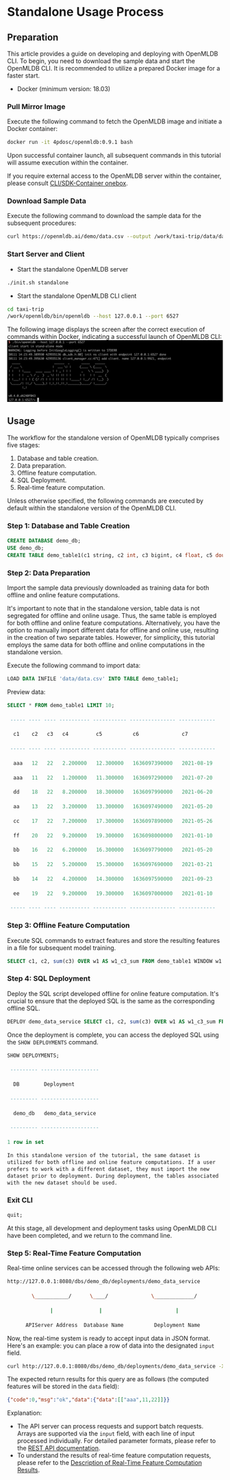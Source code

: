 # Standalone Usage Process

## Preparation

This article provides a guide on developing and deploying with OpenMLDB CLI. To begin, you need to download the sample data and start the OpenMLDB CLI. It is recommended to utilize a prepared Docker image for a faster start.

- Docker (minimum version: 18.03)

### Pull Mirror Image

Execute the following command to fetch the OpenMLDB image and initiate a Docker container:

```bash
docker run -it 4pdosc/openmldb:0.9.1 bash
```

Upon successful container launch, all subsequent commands in this tutorial will assume execution within the container.

If you require external access to the OpenMLDB server within the container, please consult [CLI/SDK-Container onebox](../reference/ip_tips.md#clisdk-containeronebox).

### Download Sample Data

Execute the following command to download the sample data for the subsequent procedures:

```bash
curl https://openmldb.ai/demo/data.csv --output /work/taxi-trip/data/data.csv
```

### Start Server and Client

- Start the standalone OpenMLDB server

```bash
./init.sh standalone
```

- Start the standalone OpenMLDB CLI client

```bash
cd taxi-trip
/work/openmldb/bin/openmldb --host 127.0.0.1 --port 6527
```

The following image displays the screen after the correct execution of commands within Docker, indicating a successful launch of OpenMLDB CLI:
![image-20220111142406534](./images/cli.png)

## Usage
The workflow for the standalone version of OpenMLDB typically comprises five stages:
1. Database and table creation.
2. Data preparation.
3. Offline feature computation.
4. SQL Deployment.
5. Real-time feature computation.

Unless otherwise specified, the following commands are executed by default within the standalone version of the OpenMLDB CLI.

### Step 1: Database and Table Creation

```sql
CREATE DATABASE demo_db;
USE demo_db;
CREATE TABLE demo_table1(c1 string, c2 int, c3 bigint, c4 float, c5 double, c6 timestamp, c7 date);
```

### Step 2: Data Preparation

Import the sample data previously downloaded as training data for both offline and online feature computations.

It's important to note that in the standalone version, table data is not segregated for offline and online usage. Thus, the same table is employed for both offline and online feature computations. Alternatively, you have the option to manually import different data for offline and online use, resulting in the creation of two separate tables. However, for simplicity, this tutorial employs the same data for both offline and online computations in the standalone version.

Execute the following command to import data:

```sql
LOAD DATA INFILE 'data/data.csv' INTO TABLE demo_table1;
```

Preview data:

```sql
SELECT * FROM demo_table1 LIMIT 10;

 ----- ---- ---- ---------- ----------- --------------- ------------

  c1    c2   c3   c4         c5          c6              c7

 ----- ---- ---- ---------- ----------- --------------- ------------

  aaa   12   22   2.200000   12.300000   1636097390000   2021-08-19

  aaa   11   22   1.200000   11.300000   1636097290000   2021-07-20

  dd    18   22   8.200000   18.300000   1636097990000   2021-06-20

  aa    13   22   3.200000   13.300000   1636097490000   2021-05-20

  cc    17   22   7.200000   17.300000   1636097890000   2021-05-26

  ff    20   22   9.200000   19.300000   1636098000000   2021-01-10

  bb    16   22   6.200000   16.300000   1636097790000   2021-05-20

  bb    15   22   5.200000   15.300000   1636097690000   2021-03-21

  bb    14   22   4.200000   14.300000   1636097590000   2021-09-23

  ee    19   22   9.200000   19.300000   1636097000000   2021-01-10

 ----- ---- ---- ---------- ----------- --------------- ------------
```

### Step 3: Offline Feature Computation

Execute SQL commands to extract features and store the resulting features in a file for subsequent model training.

```sql
SELECT c1, c2, sum(c3) OVER w1 AS w1_c3_sum FROM demo_table1 WINDOW w1 AS (PARTITION BY demo_table1.c1 ORDER BY demo_table1.c6 ROWS BETWEEN 2 PRECEDING AND CURRENT ROW) INTO OUTFILE '/tmp/feature.csv';
```

### Step 4: SQL Deployment

Deploy the SQL script developed offline for online feature computation. It's crucial to ensure that the deployed SQL is the same as the corresponding offline SQL.

```sql
DEPLOY demo_data_service SELECT c1, c2, sum(c3) OVER w1 AS w1_c3_sum FROM demo_table1 WINDOW w1 AS (PARTITION BY demo_table1.c1 ORDER BY demo_table1.c6 ROWS BETWEEN 2 PRECEDING AND CURRENT ROW);
```

Once the deployment is complete, you can access the deployed SQL using the `SHOW DEPLOYMENTS` command.

```sql
SHOW DEPLOYMENTS;

 --------- -------------------

  DB        Deployment

 --------- -------------------

  demo_db   demo_data_service

 --------- -------------------

1 row in set
```

```{note}
In this standalone version of the tutorial, the same dataset is utilized for both offline and online feature computations. If a user prefers to work with a different dataset, they must import the new dataset prior to deployment. During deployment, the tables associated with the new dataset should be used.
```

### Exit CLI

```sql
quit;
```

At this stage, all development and deployment tasks using OpenMLDB CLI have been completed, and we return to the command line.

### Step 5: Real-Time Feature Computation

Real-time online services can be accessed through the following web APIs:

```bash
http://127.0.0.1:8080/dbs/demo_db/deployments/demo_data_service

​        \___________/      \____/              \_____________/

​              |               |                        |

​      APIServer Address  Database Name          Deployment Name
```

Now, the real-time system is ready to accept input data in JSON format. Here's an example: you can place a row of data into the designated `input` field.

```bash
curl http://127.0.0.1:8080/dbs/demo_db/deployments/demo_data_service -X POST -d'{"input": [["aaa", 11, 22, 1.2, 1.3, 1635247427000, "2021-05-20"]]}'
```

The expected return results for this query are as follows (the computed features will be stored in the `data` field):

```json
{"code":0,"msg":"ok","data":{"data":[["aaa",11,22]]}}
```

Explanation:

- The API server can process requests and support batch requests. Arrays are supported via the `input` field, with each line of input processed individually. For detailed parameter formats, please refer to the [REST API documentation](../quickstart/sdk/rest_api.md).
- To understand the results of real-time feature computation requests, please refer to the [Description of Real-Time Feature Computation Results](../quickstart/openmldb_quickstart.md#description-of-real-time-feature-computation-results).
